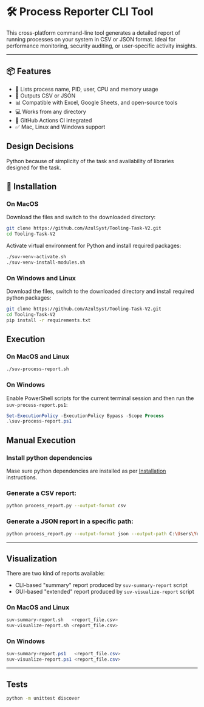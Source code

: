 # 🛠️ Process Reporter CLI Tool

This cross-platform command-line tool generates a detailed report of running processes on your system in CSV or JSON format. Ideal for performance monitoring, security auditing, or user-specific activity insights.

---

## 📦 Features

- 🧠 Lists process name, PID, user, CPU and memory usage
- 📄 Outputs CSV or JSON
- 📊 Compatible with Excel, Google Sheets, and open-source tools
- 💻 Works from any directory
- 🚀 GitHub Actions CI integrated
- ✅ Mac, Linux and Windows support

## Design Decisions

Python because of simplicity of the task and availability of libraries designed for the task.

## 🚀 Installation

### On MacOS

Download the files and switch to the downloaded directory:
```bash
git clone https://github.com/AzulSyst/Tooling-Task-V2.git
cd Tooling-Task-V2
```
Activate virtual environment for Python and install required packages:
```bash
./suv-venv-activate.sh
./suv-venv-install-modules.sh
```

### On Windows and Linux

Download the files, switch to the downloaded directory and install required python packages:
```bash
git clone https://github.com/AzulSyst/Tooling-Task-V2.git
cd Tooling-Task-V2
pip install -r requirements.txt
```

## Execution

### On MacOS and Linux

```bash
./suv-process-report.sh
```

### On Windows

Enable PowerShell scripts for the current terminal session and then run the `suv-process-report.ps1`:
```PowerShell
Set-ExecutionPolicy -ExecutionPolicy Bypass -Scope Process
.\suv-process-report.ps1
```

## Manual Execution

### Install python dependencies

Mase sure python dependencies are installed as per [Installation](#Installation) instructions.

### Generate a CSV report:

```bash
python process_report.py --output-format csv
```

### Generate a JSON report in a specific path:

```bash
python process_report.py --output-format json --output-path C:\Users\YourName\Documents\report.json
```

---

## Visualization

There are two kind of reports available:
- CLI-based "summary"  report produced by `suv-summary-report` script
- GUI-based "extended" report produced by `suv-visualize-report` script

### On MacOS and Linux

```bash
suv-summary-report.sh   <report_file.csv>
suv-visualize-report.sh <report_file.csv>
```

### On Windows
```PowerShell
suv-summary-report.ps1   <report_file.csv>
suv-visualize-report.ps1 <report_file.csv>
```

---

## Tests

```bash
python -m unittest discover
```


